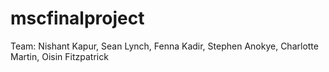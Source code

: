 # mscfinalproject
Team: Nishant Kapur, Sean Lynch, Fenna Kadir, Stephen Anokye, Charlotte Martin, Oisin Fitzpatrick
